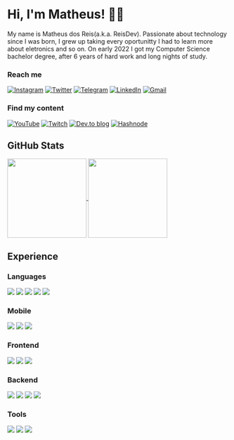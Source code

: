 # Hi, I'm Matheus! 👋🏽

My name is Matheus dos Reis(a.k.a. ReisDev). Passionate about technology since I was born, I grew up taking every oportunitty I had to learn more about eletronics and so on. On early 2022 I got my Computer Science bachelor degree, after 6 years of hard work and long nights of study.

### Reach me

[![Instagram](https://img.shields.io/badge/reisdev-%23E4405F.svg?style=for-the-badge&logo=Instagram&logoColor=white)](https://instagram.com/reisdev)
[![Twitter](https://img.shields.io/badge/reisdev-%231DA1F2.svg?style=for-the-badge&logo=Twitter&logoColor=white)](https://twitter.com/reisdev)
[![Telegram](https://img.shields.io/badge/reisdev-2CA5E0?style=for-the-badge&logo=telegram&logoColor=white)](https://t.me/reisdev)
[![LinkedIn](https://img.shields.io/badge/linkedin-%230077B5.svg?style=for-the-badge&logo=linkedin&logoColor=white)](https://www.linkedin.com/in/matheus-dos-reis-de-jesus/)
[![Gmail](https://img.shields.io/badge/Mail-D14836?style=for-the-badge&logo=gmail&logoColor=white)](mailto:matheusdrdj@gmail.com)

### Find my content

[![YouTube](https://img.shields.io/badge/ReisDev-%23FF0000.svg?style=for-the-badge&logo=YouTube&logoColor=white)](https://youtube.com/reisdev)
[![Twitch](https://img.shields.io/badge/ReisDev-%239146FF.svg?style=for-the-badge&logo=Twitch&logoColor=white)](https://twitch.tv/reisdev)
[![Dev.to blog](https://img.shields.io/badge/dev.to-0A0A0A?style=for-the-badge&logo=dev.to&logoColor=white)](https://dev.to/@reisdev)
[![Hashnode](https://img.shields.io/badge/Blog-2962FF?style=for-the-badge&logo=hashnode&logoColor=white)](https://blog.reisdev.com.br)

## GitHub Stats

<a href="https://github.com/reisdev">
  <img align="center" height="180rem" src="https://github-readme-stats.vercel.app/api?username=reisdev&show_icons=true&theme=dracula">
</a>
<a href="https://github.com/reisdev">
  <img align="center" height="180rem" src="https://github-readme-stats.vercel.app/api/top-langs/?username=reisdev&layout=compact&theme=dracula">
</a>

## Experience

### Languages

<div>
  <img src="https://img.shields.io/badge/swift-F54A2A?style=for-the-badge&logo=swift&logoColor=white">
  <img src="https://img.shields.io/badge/Python-000000?style=for-the-badge&logo=python&logoColor=blue">
  <img src="https://img.shields.io/badge/JavaScript-323330?style=for-the-badge&logo=javascript&logoColor=F7DF1E">
  <img src="https://img.shields.io/badge/typescript-%23007ACC.svg?style=for-the-badge&logo=typescript&logoColor=white">
  <img src="https://img.shields.io/badge/css3-%231572B6.svg?style=for-the-badge&logo=css3&logoColor=white">
</div>

### Mobile

<div>
  <img src="https://img.shields.io/badge/iOS-000000?style=for-the-badge&logo=ios&logoColor=white">
  <img src="https://img.shields.io/badge/React_Native-20232A?style=for-the-badge&logo=react&logoColor=61DAFB">
  <img src="https://img.shields.io/badge/Quasar-20232A?style=for-the-badge&logo=quasar&logoColor=white">
</div>

### Frontend

<div>
  <img src="https://img.shields.io/badge/React-20232A?style=for-the-badge&logo=react&logoColor=61DAFB">
  <img src="https://img.shields.io/badge/Vue-35495E?style=for-the-badge&logo=vuedotjs&logoColor=4FC08D">
  <img src="https://img.shields.io/badge/Angular-DD0031?style=for-the-badge&logo=angular&logoColor=white">
</div>

### Backend

<div>
  <img src="https://img.shields.io/badge/Express-000000?style=for-the-badge&logo=express&logoColor=white">
  <img src="https://img.shields.io/badge/Flask-000000?style=for-the-badge&logo=flask&logoColor=white">
  <img src="https://img.shields.io/badge/Laravel-FF2D20?style=for-the-badge&logo=laravel&logoColor=white">
  <img src="https://img.shields.io/badge/django%20rest-ff1709?style=for-the-badge&logo=django&logoColor=white">
</div>

### Tools

<div>
  <img src="https://img.shields.io/badge/Xcode-007ACC?style=for-the-badge&logo=Xcode&logoColor=white">
  <img src="https://img.shields.io/badge/figma-%23F24E1E.svg?style=for-the-badge&logo=figma&logoColor=white">
  <img src="https://img.shields.io/badge/git-%23F05033.svg?style=for-the-badge&logo=git&logoColor=white">
</div>
